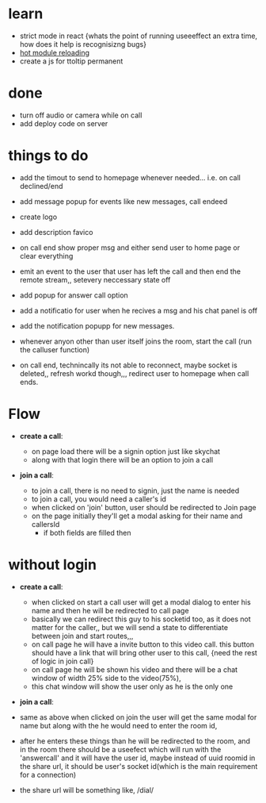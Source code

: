 # learn

- strict mode in react {whats the point of running useeeffect an extra time, how does it help is recognisizng bugs}
- [hot module reloading](https://webpack.js.org/concepts/hot-module-replacement/) 
- create a js for ttoltip permanent 


# done
- turn off audio or camera while on call
- add deploy code on server


# things to do
- add the timout to send to homepage whenever needed... i.e. on call declined/end
- add message popup for events like new messages, call endeed

- create logo
- add description favico
- on call end show proper msg and either send user to home page or clear everything
- emit an event to the user that user has left the call and then end the remote stream,, setevery neccessary state off
- add popup for answer call option
- add a notificatio for user when he recives a msg and his chat panel is off
- add the notification popupp for new messages.

- whenever anyon other than user itself joins the room, start the call (run the calluser function)
- on call end, technincally its not able to reconnect, maybe socket is deleted,, refresh workd though,,, redirect user to homepage when call ends.


# Flow 
- **create a call**: 
  - on page load there will be a signin option just like skychat
  - along with that login there will be an option to join a call

- **join a call**: 
  - to join a call, there is no need to signin, just the name is needed
  - to join a call, you would need a caller's id 
  - when clicked on 'join' button, user should be redirected to Join page
  - on the page initially they'll get a modal asking  for their name and callersId 
    - if both fields are filled then 

# without login
- **create a call**: 
  - when clicked on start a call user will get a modal dialog to enter his name and then he will be redirected to call page
  - basically we can redirect this guy to his socketid too, as it does not matter for the caller,, but we will send  a state to differentiate between join and start routes,,,
  - on call page he will have a invite button to this video call. this button should have  a link that will bring other user to this call, {need the rest of logic in join call}
  - on call page he will be shown his video and there will be a chat window of width 25% side to the video(75%),
  - this chat window will show the user only as he is the only one

- **join a call**: 
 - same as above when clicked on join the user will get the same modal for name but along with the he would need to enter the room id,
 - after he enters these things than he will be redirected to the room, and in the room there should be a useefect which will run with the 'answercall' and  it will have the user id, maybe instead of uuid roomid in the share url, it should be user's socket id(which is the main requirement for a connection)
 - the share url will be something like, /dial/<socketid>
